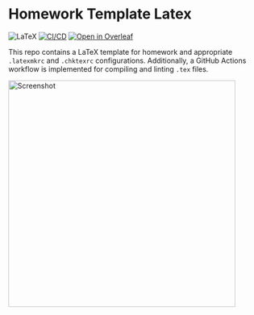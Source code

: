 # Homework Template Latex

![LaTeX](https://img.shields.io/badge/latex-%23008080.svg?style=for-the-badge&logo=latex&logoColor=white)
[![CI/CD](https://github.com/nikosavola/HomeworkTemplateLatex/actions/workflows/latex.yml/badge.svg)](https://github.com/nikosavola/HomeworkTemplateLatex/actions/workflows/latex.yml)
[![Open in Overleaf](https://img.shields.io/badge/Open%20in-Overleaf-138A07)](https://www.overleaf.com/docs?snip_uri[]=https://raw.githubusercontent.com/nikosavola/HomeworkTemplateLatex/main/.chktexrc&snip_uri[]=https://raw.githubusercontent.com/nikosavola/HomeworkTemplateLatex/main/.gitignore&snip_uri[]=https://raw.githubusercontent.com/nikosavola/HomeworkTemplateLatex/main/.latexmkrc&snip_uri[]=https://raw.githubusercontent.com/nikosavola/HomeworkTemplateLatex/main/LICENSE&snip_uri[]=https://raw.githubusercontent.com/nikosavola/HomeworkTemplateLatex/main/README.md&snip_uri[]=https://raw.githubusercontent.com/nikosavola/HomeworkTemplateLatex/main/preamble.tex&snip_uri[]=https://raw.githubusercontent.com/nikosavola/HomeworkTemplateLatex/main/main.tex&engine=xelatex&main_document=main.tex)

This repo contains a LaTeX template for homework and appropriate `.latexmkrc` and `.chktexrc` configurations.
Additionally, a GitHub Actions workflow is implemented for compiling and linting `.tex` files.

<img src="https://i.imgur.com/8pSxx6o.png" alt="Screenshot" width="450"/>
